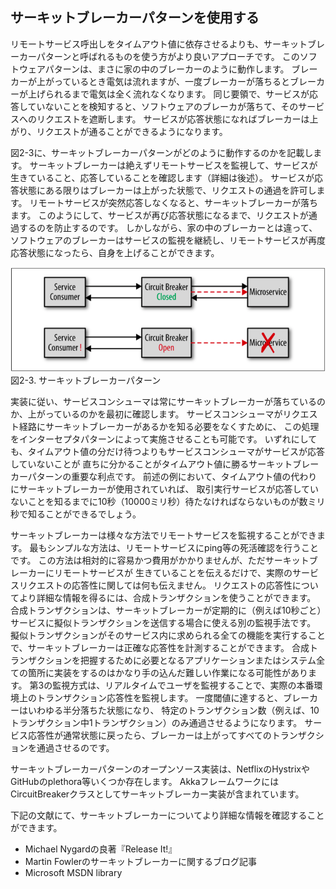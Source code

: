 ## サーキットブレーカーパターンを使用する

リモートサービス呼出しをタイムアウト値に依存させるよりも、サーキットブレーカーパターンと呼ばれるものを使う方がより良いアプローチです。
このソフトウェアパターンは、まさに家の中のブレーカーのように動作します。
ブレーカーが上がっているとき電気は流れますが、一度ブレーカーが落ちるとブレーカーが上げられるまで電気は全く流れなくなります。
同じ要領で、サービスが応答していないことを検知すると、ソフトウェアのブレーカが落ちて、そのサービスへのリクエストを遮断します。
サービスが応答状態になればブレーカーは上がり、リクエストが通ることができるようになります。

図2-3に、サーキットブレーカーパターンがどのように動作するのかを記載します。
サーキットブレーカーは絶えずリモートサービスを監視して、サービスが生きていること、応答していることを確認します（詳細は後述）。
サービスが応答状態にある限りはブレーカーは上がった状態で、リクエストの通過を許可します。
リモートサービスが突然応答しなくなると、サーキットブレーカーが落ちます。
このようにして、サービスが再び応答状態になるまで、リクエストが通過するのを防止するのです。
しかしながら、家の中のブレーカーとは違って、ソフトウェアのブレーカーはサービスの監視を継続し、リモートサービスが再度応答状態になったら、自身を上げることができます。

![サーキットブレーカーパターン](./img/2-3.png)  
図2-3. サーキットブレーカーパターン

実装に従い、サービスコンシューマは常にサーキットブレーカーが落ちているのか、上がっているのかを最初に確認します。
サービスコンシューマがリクエスト経路にサーキットブレーカーがあるかを知る必要をなくすために、
この処理をインターセプタパターンによって実施させることも可能です。
いずれにしても、タイムアウト値の分だけ待つよりもサービスコンシューマがサービスが応答していないことが
直ちに分かることがタイムアウト値に勝るサーキットブレーカーパターンの重要な利点です。
前述の例において、タイムアウト値の代わりにサーキットブレーカーが使用されていれば、
取引実行サービスが応答していないことを知るまでに10秒（10000ミリ秒）待たなければならないものが数ミリ秒で知ることができるでしょう。

サーキットブレーカーは様々な方法でリモートサービスを監視することができます。
最もシンプルな方法は、リモートサービスにping等の死活確認を行うことです。
この方法は相対的に容易かつ費用がかかりませんが、ただサーキットブレーカーにリモートサービスが
生きていることを伝えるだけで、実際のサービスリクエストの応答性に関しては何も伝えません。
リクエストの応答性についてより詳細な情報を得るには、合成トランザクションを使うことができます。
合成トランザクションは、サーキットブレーカーが定期的に（例えば10秒ごと）サービスに擬似トランザクションを送信する場合に使える別の監視手法です。
擬似トランザクションがそのサービス内に求められる全ての機能を実行することで、サーキットブレーカーは正確な応答性を計測することができます。
合成トランザクションを把握するために必要となるアプリケーションまたはシステム全ての箇所に実装をするのはかなり手の込んだ難しい作業になる可能性があります。
第3の監視方式は、リアルタイムでユーザを監視することで、実際の本番環境上のトランザクション応答性を監視します。
一度閾値に達すると、ブレーカーはいわゆる半分落ちた状態になり、
特定のトランザクション数（例えば、10トランザクション中1トランザクション）のみ通過させるようになります。
サービス応答性が通常状態に戻ったら、ブレーカーは上がってすべてのトランザクションを通過させるのです。

サーキットブレーカーパターンのオープンソース実装は、NetflixのHystrixやGitHubのplethora等いくつか存在します。
AkkaフレームワークにはCircuitBreakerクラスとしてサーキットブレーカー実装が含まれています。

下記の文献にて、サーキットブレーカーについてより詳細な情報を確認することができます。

* Michael Nygardの良著『Release It!』
* Martin Fowlerのサーキットブレーカーに関するブログ記事
* Microsoft MSDN library